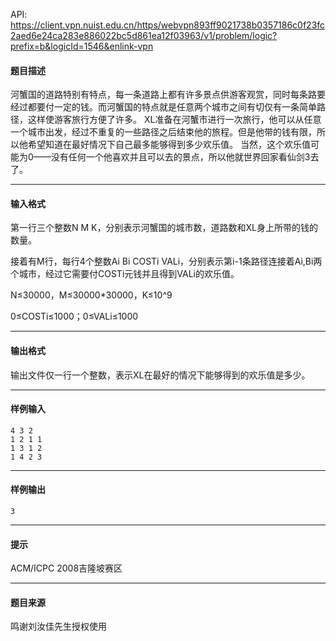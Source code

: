 API: https://client.vpn.nuist.edu.cn/https/webvpn893ff9021738b0357186c0f23fc2aed6e24ca283e886022bc5d861ea12f03963/v1/problem/logic?prefix=b&logicId=1546&enlink-vpn

#### 题目描述

河蟹国的道路特别有特点，每一条道路上都有许多景点供游客观赏，同时每条路要经过都要付一定的钱。而河蟹国的特点就是任意两个城市之间有切仅有一条简单路径，这样使游客旅行方便了许多。 XL准备在河蟹市进行一次旅行，他可以从任意一个城市出发，经过不重复的一些路径之后结束他的旅程。但是他带的钱有限，所以他希望知道在最好情况下自己最多能够得到多少欢乐值。 当然，这个欢乐值可能为0——没有任何一个他喜欢并且可以去的景点，所以他就世界回家看仙剑3去了。

---

#### 输入格式

第一行三个整数N M K，分别表示河蟹国的城市数，道路数和XL身上所带的钱的数量。 

接着有M行，每行4个整数Ai Bi COSTi VALi，分别表示第i-1条路径连接着Ai,Bi两个城市，经过它需要付COSTi元钱并且得到VALi的欢乐值。

N≤30000，M≤30000\*30000，K≤10^9

0≤COSTi≤1000；0≤VALi≤1000 

---

#### 输出格式

输出文件仅一行一个整数，表示XL在最好的情况下能够得到的欢乐值是多少。

---

#### 样例输入
```
4 3 2
1 2 1 1
1 3 1 2
1 4 2 3
```

---

#### 样例输出
```
3
```

---

#### 提示

ACM/ICPC 2008吉隆坡赛区

---

#### 题目来源

鸣谢刘汝佳先生授权使用